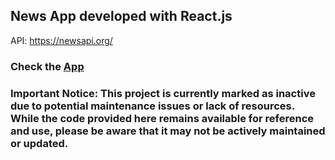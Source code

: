 ## News App developed with React.js

API: https://newsapi.org/

### Check the [App](https://modern-news-app.netlify.app/)

### Important Notice: This project is currently marked as inactive due to potential maintenance issues or lack of resources. While the code provided here remains available for reference and use, please be aware that it may not be actively maintained or updated.
